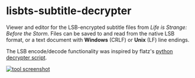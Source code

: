 # lisbts-subtitle-decrypter
Viewer and editor for the LSB-encrypted subtitle files from *Life is Strange: Before the Storm*. Files can be saved to and read from the native LSB format, or a text document with **Windows** (CRLF) or **Unix** (LF) line endings.

The LSB encode/decode functionality was inspired by flatz's [python decrypter script](http://www.zoneofgames.ru/forum/index.php?showtopic=44458&st=40&p=753726&#entry753726).

[![tool screenshot](https://s19.postimg.org/5gspgq883/lisbts-decrypter-1.0.png)](https://postimg.org/image/afg7v9c0v/)
